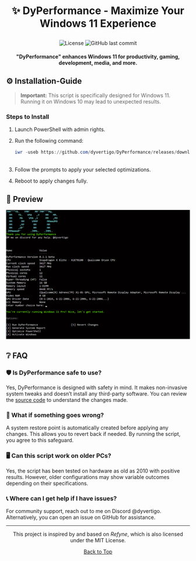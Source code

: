    <a name="top"></a>
   # <p align="center"> ✨ DyPerformance - Maximize Your Windows 11 Experience </p>
   
   <div align="center">
   
   ![License](https://img.shields.io/badge/license-MIT-blue.svg?style=for-the-badge&color=333333)
   ![GitHub last commit](https://img.shields.io/github/last-commit/dyvertigo/DyPerformance?style=for-the-badge&color=333333)
   
   </div>
   <h4 align="center"> "DyPerformance" enhances Windows 11 for productivity, gaming, development, media, and more. </h4>
   
   ## ⚙️ Installation-Guide
   
   > **Important:** This script is specifically designed for Windows 11. Running it on Windows 10 may lead to unexpected results.
   
   ### Steps to Install
   1. Launch PowerShell with admin rights.
   2. Run the following command:
   
      ```powershell
      iwr -useb https://github.com/dyvertigo/DyPerformance/releases/download/0.1.2-beta/DyPerformance.ps1 | iex
   
   3. Follow the prompts to apply your selected optimizations.
   4. Reboot to apply changes fully.

   ## 🌄 Preview
   
   ![DyPerformance Interface Preview](image.png)

   ## ❔ FAQ
   
   ### 🛡️ Is DyPerformance safe to use?
   
   Yes, DyPerformance is designed with safety in mind. It makes non-invasive system tweaks and doesn’t install any third-party software. You can review the [source code](DyPerformance.ps1) to understand the changes made.
   
   ### 🔄 What if something goes wrong?
   
   A system restore point is automatically created before applying any changes. This allows you to revert back if needed. By running the script, you agree to this safeguard.
   
   ### 🖥️ Can this script work on older PCs?
   
   Yes, the script has been tested on hardware as old as 2010 with positive results. However, older configurations may show variable outcomes depending on their specifications.
   
   ### 📞 Where can I get help if I have issues?
   
   For community support, reach out to me on Discord @dyvertigo. Alternatively, you can open an issue on GitHub for assistance.
   
   ---
   
   <div align="center">
   
   This project is inspired by and based on *Refyne*, which is also licensed under the MIT License. 
   
   [Back to Top](#top)
   
   </div>
